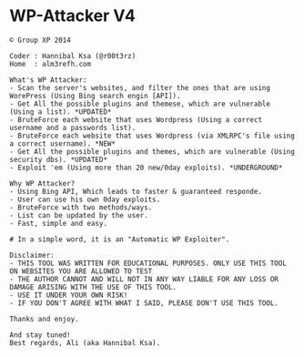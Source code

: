 WP-Attacker V4
===========

    © Group XP 2014
    
    Coder : Hannibal Ksa (@r00t3rz)
    Home  : alm3refh.com
    
    What's WP Attacker:
    - Scan the server's websites, and filter the ones that are using WorePress (Using Bing search engin [API]).
    - Get All the possible plugins and themese, which are vulnerable (Using a list). *UPDATED*
    - BruteForce each website that uses Wordpress (Using a correct username and a passwords list).
    - BruteForce each website that uses Wordpress (via XMLRPC's file using a correct username). *NEW*
    - Get All the possible plugins and themes, which are vulnerable (Using security dbs). *UPDATED*
    - Exploit 'em (Using more than 20 new/0day exploits). *UNDERGROUND*
    
    Why WP Attacker?
    - Using Bing API, Which leads to faster & guaranteed responde.
    - User can use his own 0day exploits.
    - BruteForce with two methods/ways.
    - List can be updated by the user.
    - Fast, simple and easy.
    
    # In a simple word, it is an "Automatic WP Exploiter".
    
    Disclaimer:
    - THIS TOOL WAS WRITTEN FOR EDUCATIONAL PURPOSES. ONLY USE THIS TOOL ON WEBSITES YOU ARE ALLOWED TO TEST
    - THE AUTHOR CANNOT AND WILL NOT IN ANY WAY LIABLE FOR ANY LOSS OR DAMAGE ARISING WITH THE USE OF THIS TOOL.
    - USE IT UNDER YOUR OWN RISK!
    - IF YOU DON'T AGREE WITH WHAT I SAID, PLEASE DON'T USE THIS TOOL.
    
    Thanks and enjoy.
    
    And stay tuned!
    Best regards, Ali (aka Hannibal Ksa).
